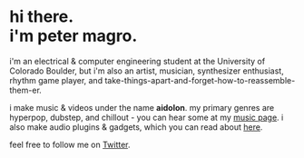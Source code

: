 # hi there. <br> i'm peter magro.

i'm an electrical & computer engineering student at the University of Colorado Boulder, but i'm also an artist, musician, synthesizer enthusiast, rhythm game player, and take-things-apart-and-forget-how-to-reassemble-them-er.

i make music & videos under the name **aidolon**. my primary genres are hyperpop, dubstep, and chillout - you can hear some at my [music page](/music). i also make audio plugins & gadgets, which you can read about [here](/projects).

feel free to follow me on [Twitter](https://twitter.com/_aidolon).